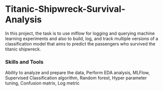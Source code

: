 # Titanic-Shipwreck-Survival-Analysis
In this project, the task is to use mlflow for logging and querying machine learning experiments and also to build, log, and track multiple versions of a classification model that aims to predict the passengers who survived the titanic shipwreck.

### Skills and Tools
Ability to analyze and prepare the data, Perform EDA analysis, MLFlow, Supervised Classification algorithm, Random forest, Hyper parameter tuning, Confusion matrix, Log metric
